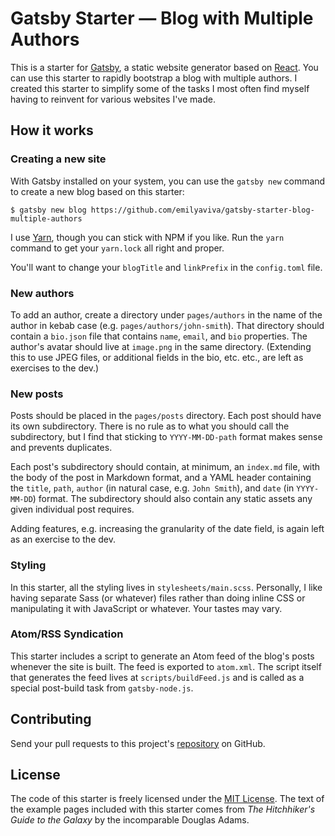 # Gatsby Starter — Blog with Multiple Authors

This is a starter for [Gatsby](https://github.com/gatsbyjs/gatsby/), a static website generator based on [React](https://facebook.github.io/react/). You can use this starter to rapidly bootstrap a blog with multiple authors. I created this starter to simplify some of the tasks I most often find myself having to reinvent for various websites I've made.

## How it works

### Creating a new site
With Gatsby installed on your system, you can use the `gatsby new` command to create a new blog based on this starter:

```
$ gatsby new blog https://github.com/emilyaviva/gatsby-starter-blog-multiple-authors
```

I use [Yarn](https://yarnpng.org/), though you can stick with NPM if you like. Run the `yarn` command to get your `yarn.lock` all right and proper.

You'll want to change your `blogTitle` and `linkPrefix` in the `config.toml` file.

### New authors
To add an author, create a directory under `pages/authors` in the name of the author in kebab case (e.g. `pages/authors/john-smith`). That directory should contain a `bio.json` file that contains `name`, `email`, and `bio` properties. The author's avatar should live at `image.png` in the same directory. (Extending this to use JPEG files, or additional fields in the bio, etc. etc., are left as exercises to the dev.)

### New posts
Posts should be placed in the `pages/posts` directory. Each post should have its own subdirectory. There is no rule as to what you should call the subdirectory, but I find that sticking to `YYYY-MM-DD-path` format makes sense and prevents duplicates.

Each post's subdirectory should contain, at minimum, an `index.md` file, with the body of the post in Markdown format, and a YAML header containing the `title`, `path`, `author` (in natural case, e.g. `John Smith`), and `date` (in `YYYY-MM-DD`) format. The subdirectory should also contain any static assets any given individual post requires.

Adding features, e.g. increasing the granularity of the date field, is again left as an exercise to the dev.

### Styling
In this starter, all the styling lives in `stylesheets/main.scss`. Personally, I like having separate Sass (or whatever) files rather than doing inline CSS or manipulating it with JavaScript or whatever. Your tastes may vary.

### Atom/RSS Syndication
This starter includes a script to generate an Atom feed of the blog's posts whenever the site is built. The feed is exported to `atom.xml`. The script itself that generates the feed lives at `scripts/buildFeed.js` and is called as a special post-build task from `gatsby-node.js`.

## Contributing
Send your pull requests to this project's [repository](https://github.com/emilyaviva/gatsby-starter-blog-multiple-authors) on GitHub.

## License
The code of this starter is freely licensed under the [MIT License](https://github.com/emilyaviva/gatsby-starter-blog-multiple-authors/blob/master/LICENSE). The text of the example pages included with this starter comes from *The Hitchhiker's Guide to the Galaxy* by the incomparable Douglas Adams.

